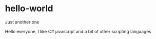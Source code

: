 # hello-world
Just another one

Hello everyone,
I like C# javascript and a bit of other scripting languages
